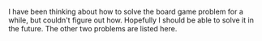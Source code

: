 I have been thinking about how to solve the board game problem for a while, but couldn't figure out how. Hopefully I should be able to solve it in the future. The other two problems are listed here.
